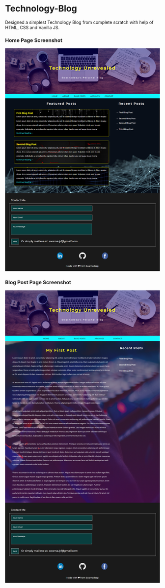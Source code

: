 # Technology-Blog
Designed a simplest Technology Blog from complete scratch with help of HTML, CSS and Vanilla JS.

### Home Page Screenshot
![Home Page](Screenshots/home.png)

### Blog Post Page Screenshot
![Blog Post](Screenshots/blogpost.png)
